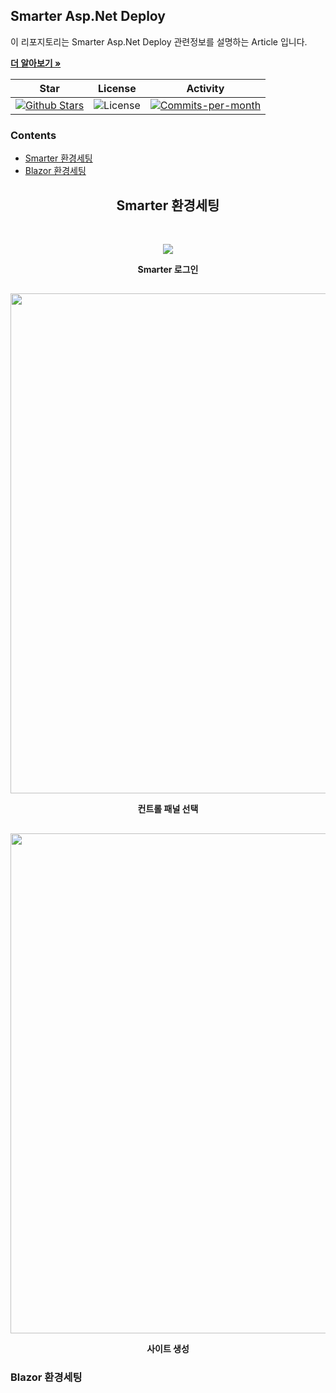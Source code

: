 ## Smarter Asp.Net Deploy
이 리포지토리는  Smarter Asp.Net Deploy 관련정보를 설명하는 Article 입니다.

<a href="https://github.com/devncore/devncore"><strong>더 알아보기 »</strong></a>
  
| Star | License | Activity |
|:----:|:-------:|:--------:|
| <a href="https://github.com/devncore/docs/stargazers"><img src="https://img.shields.io/github/stars/devncore/docs" alt="Github Stars"></a> | <img src="https://img.shields.io/github/license/devncore/docs" alt="License"> | <a href="https://github.com/devncore/docs/pulse"><img src="https://img.shields.io/github/commit-activity/m/devncore/docs" alt="Commits-per-month"></a> |

### Contents
- [Smarter 환경세팅](#smarter-환경세팅)
- [Blazor 환경세팅](#blazor-환경세팅)


<h2 align="center"> Smarter 환경세팅</h2> <br>
<p align="center"><img src="https://user-images.githubusercontent.com/68521148/168810256-fc091864-d496-4476-9b2a-7b13a22e77e8.png"></p>

<p align="center">
  <B>Smarter 로그인</B>
</p>

## 

<p align="center"><img src="https://user-images.githubusercontent.com/68521148/168812668-b50cae4b-4127-4006-a7c3-370b43bf1f83.png", width="800"></p>




<p align="center">
  <B>컨트롤 패널 선택</B>
</p>

##

<p align="center"><img src="https://user-images.githubusercontent.com/68521148/168812832-63587f64-87d1-46b3-980c-9fa7fb4d71cc.png", width="800"></p>

<p align="center">
  <B>사이트 생성</B>
</p>







### Blazor 환경세팅 

